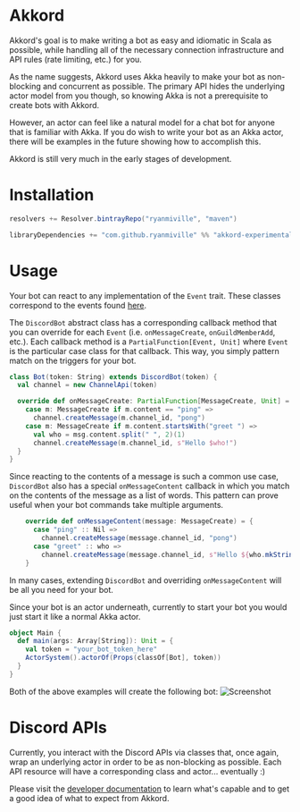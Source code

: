 # Akkord
Akkord's goal is to make writing a bot as easy and idiomatic in Scala as possible, while handling all of the necessary connection infrastructure and API rules (rate limiting, etc.) for you.

As the name suggests, Akkord uses Akka heavily to make your bot as non-blocking and concurrent as possible. The primary API hides the underlying actor model from you though, so knowing Akka is not a prerequisite to create bots with Akkord. 

However, an actor can feel like a natural model for a chat bot for anyone that is familiar with Akka. If you do wish to write your bot as an Akka actor, there will be examples in the future showing how to accomplish this.

Akkord is still very much in the early stages of development.

# Installation
```scala
resolvers += Resolver.bintrayRepo("ryanmiville", "maven")

libraryDependencies += "com.github.ryanmiville" %% "akkord-experimental" % "0.1"
```

# Usage
Your bot can react to any implementation of the `Event` trait. These classes correspond to the events found [here](https://discordapp.com/developers/docs/topics/gateway#events).

The `DiscordBot` abstract class has a corresponding callback method that you can override for each `Event` (i.e. `onMessageCreate`, `onGuildMemberAdd`, etc.). Each callback method is a `PartialFunction[Event, Unit]` where `Event` is the particular case class for that callback. This way, you simply pattern match on the triggers for your bot.
```scala
class Bot(token: String) extends DiscordBot(token) {
  val channel = new ChannelApi(token)

  override def onMessageCreate: PartialFunction[MessageCreate, Unit] = {
    case m: MessageCreate if m.content == "ping" =>
      channel.createMessage(m.channel_id, "pong")
    case m: MessageCreate if m.content.startsWith("greet ") =>
      val who = msg.content.split(" ", 2)(1)
      channel.createMessage(m.channel_id, s"Hello $who!")
  }
}
```
Since reacting to the contents of a message is such a common use case, `DiscordBot` also has a special `onMessageContent` callback in which you match on the contents of the message as a list of words. This pattern can prove useful when your bot commands take multiple arguments.
```scala
    override def onMessageContent(message: MessageCreate) = {
      case "ping" :: Nil =>
        channel.createMessage(message.channel_id, "pong")
      case "greet" :: who =>
        channel.createMessage(message.channel_id, s"Hello ${who.mkString(" ")}!")
    }
```
In many cases, extending `DiscordBot` and overriding `onMessageContent` will be all you need for your bot.

Since your bot is an actor underneath, currently to start your bot you would just start it like a normal Akka actor.
```scala
object Main {
  def main(args: Array[String]): Unit = {
    val token = "your_bot_token_here"
    ActorSystem().actorOf(Props(classOf[Bot], token))
  }
}
```
Both of the above examples will create the following bot:
![Screenshot](https://user-images.githubusercontent.com/2359050/28999933-e2e703f6-7a28-11e7-8e92-11445b1ce8f4.png)

# Discord APIs
Currently, you interact with the Discord APIs via classes that, once again, wrap an underlying actor in order to be as non-blocking as possible. Each API resource will have a corresponding class and actor... eventually :)

Please visit the [developer documentation](https://discordapp.com/developers/docs/intro) to learn what's capable and to get a good idea of what to expect from Akkord.
